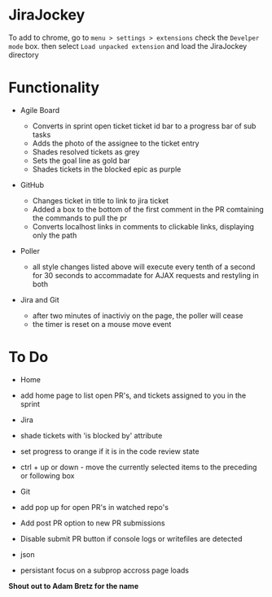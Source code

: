 JiraJockey
==========

To add to chrome, go to `menu > settings > extensions` check the `Develper mode` box. then  select `Load unpacked extension` and load the JiraJockey directory

Functionality
=============

* Agile Board
  * Converts in sprint open ticket ticket id bar to a progress bar of sub tasks
  * Adds the photo of the assignee to the ticket entry
  * Shades resolved tickets as grey
  * Sets the goal line as gold bar
  * Shades tickets in the blocked epic as purple
 
* GitHub
  * Changes ticket in title to link to jira ticket 
  * Added a box to the bottom of the first comment in the PR comtaining the commands to pull the pr
  * Converts localhost links in comments to clickable links, displaying only the path
 
* Poller
  * all style changes listed above will execute every tenth of a second for 30 seconds to accommadate for AJAX requests and restyling in both

* Jira and Git
  * after two minutes of inactiviy on the page, the poller will cease
  * the timer is reset on a mouse move event

To Do
=====

* Home
 * add home page to list open PR's, and tickets assigned to you in the sprint 

* Jira
 * shade tickets with 'is blocked by' attribute
 * set progress to orange if it is in the code review state
 * ctrl + up or down - move the currently selected items to the preceding or following box

* Git
 * add pop up for open PR's in watched repo's 
 * Add post PR option to new PR submissions
 * Disable submit PR button if console logs or writefiles are detected

* json
 * persistant focus on a subprop accross page loads


**Shout out to Adam Bretz for the name**
